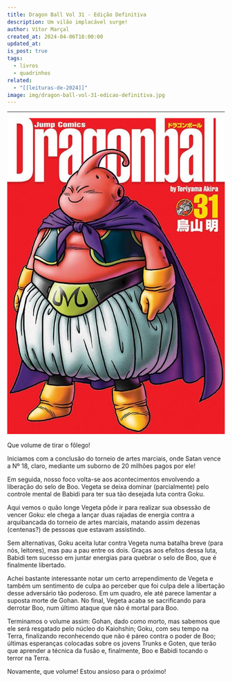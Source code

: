 ```yaml
---
title: Dragon Ball Vol 31 - Edição Definitiva
description: Um vilão implacável surge!
author: Vítor Marçal
created_at: 2024-04-06T18:00:00
updated_at: 
is_post: true
tags:
  - livros
  - quadrinhos
related:
  - "[[leituras-de-2024]]"
image: img/dragon-ball-vol-31-edicao-definitiva.jpg
---
```

----

![dragon-ball-vol-31-edicao-definitiva](img/dragon-ball-vol-31-edicao-definitiva.jpg)

Que volume de tirar o fôlego!

Iniciamos com a conclusão do torneio de artes marciais, onde Satan vence a Nº 18, claro, mediante um suborno de 20 milhões pagos por ele!

Em seguida, nosso foco volta-se aos acontecimentos envolvendo a liberação do selo de Boo. Vegeta se deixa dominar (parcialmente) pelo controle mental de Babidi para ter sua tão desejada luta contra Goku.

Aqui vemos o quão longe Vegeta pôde ir para realizar sua obsessão de vencer Goku: ele chega a lançar duas rajadas de energia contra a arquibancada do torneio de artes marciais, matando assim dezenas (centenas?) de pessoas que estavam assistindo.

Sem alternativas, Goku aceita lutar contra Vegeta numa batalha breve (para nós, leitores), mas pau a pau entre os dois. Graças aos efeitos dessa luta, Babidi tem sucesso em juntar energias para quebrar o selo de Boo, que é finalmente libertado.

Achei bastante interessante notar um certo arrependimento de Vegeta e também um sentimento de culpa ao perceber que foi culpa dele a libertação desse adversário tão poderoso. Em um quadro, ele até parece lamentar a suposta morte de Gohan. No final, Vegeta acaba se sacrificando para derrotar Boo, num último ataque que não é mortal para Boo.

Terminamos o volume assim: Gohan, dado como morto, mas sabemos que ele será resgatado pelo núcleo do Kaiohshin; Goku, com seu tempo na Terra, finalizando reconhecendo que não é páreo contra o poder de Boo; últimas esperanças colocadas sobre os jovens Trunks e Goten, que terão que aprender a técnica da fusão e, finalmente, Boo e Babidi tocando o terror na Terra.

Novamente, que volume! Estou ansioso para o próximo!